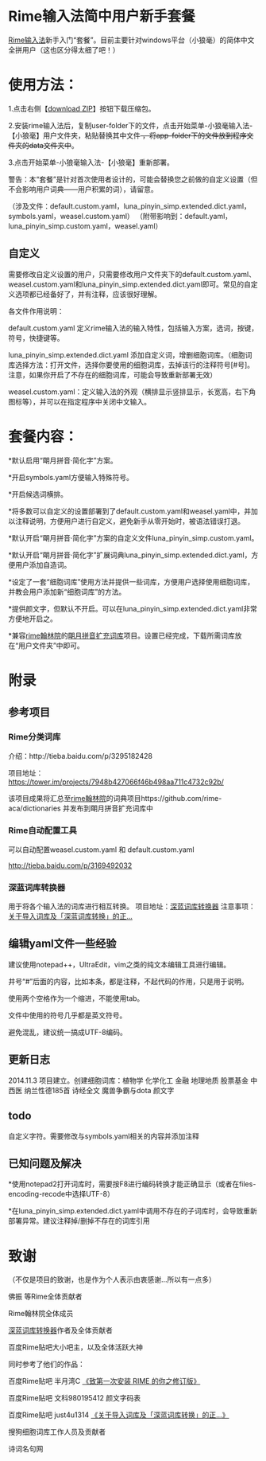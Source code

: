 Rime输入法简中用户新手套餐
==========

<a href="http://rime.im/">Rime输入法</a>新手入门“套餐”。目前主要针对windows平台（小狼毫）的简体中文全拼用户（这也区分得太细了吧！）


<h1>使用方法：</h1>

1.点击右侧【<a href="https://github.com/ACsediment/RimeNewbie/archive/master.zip">download ZIP</a>】按钮下载压缩包。

2.安装rime输入法后，复制user-folder下的文件，点击开始菜单-小狼毫输入法-【小狼毫】用户文件夹，粘贴替换其中文件<del> ，将app-folder下的文件放到程序文件夹的data文件夹中</del>。

3.点击开始菜单-小狼毫输入法-【小狼毫】重新部署。

警告：本“套餐”是针对首次使用者设计的，可能会替换您之前做的自定义设置（但不会影响用户词典——用户积累的词），请留意。

（涉及文件：default.custom.yaml，luna_pinyin_simp.extended.dict.yaml，symbols.yaml，weasel.custom.yaml）
（附带影响到：default.yaml，luna_pinyin_simp.custom.yaml，weasel.yaml）

<h2>自定义</h2>
需要修改自定义设置的用户，只需要修改用户文件夹下的default.custom.yaml、weasel.custom.yaml和luna_pinyin_simp.extended.dict.yaml即可。常见的自定义选项都已经备好了，并有注释，应该很好理解。

各文件作用说明：

default.custom.yaml 定义rime输入法的输入特性，包括输入方案，选词，按键，符号，快捷键等。

luna_pinyin_simp.extended.dict.yaml 添加自定义词，增删细胞词库。（细胞词库选择方法：打开文件，选择你要使用的细胞词库，去掉该行的注释符号[#号]。注意，如果你开启了不存在的细胞词库，可能会导致重新部署无效）

weasel.custom.yaml：定义输入法的外观（横排显示竖排显示，长宽高，右下角图标等），并可以在指定程序中关闭中文输入。


<h1>套餐内容：</h1>

*默认启用“朙月拼音·简化字”方案。

*开启symbols.yaml方便输入特殊符号。

*开启候选词横排。

*将多数可以自定义的设置部署到了default.custom.yaml和weasel.yaml中，并加以注释说明，方便用户进行自定义，避免新手从零开始时，被语法错误打退。

*默认开启“朙月拼音·简化字”方案的自定义文件luna_pinyin_simp.custom.yaml。

*默认开启“朙月拼音·简化字”扩展词典luna_pinyin_simp.extended.dict.yaml，方便用户添加自造词。

*设定了一套“细胞词库”使用方法并提供一些词库，方便用户选择使用细胞词库，并教会用户添加新“细胞词库”的方法。

*提供颜文字，但默认不开启。可以在luna_pinyin_simp.extended.dict.yaml非常方便地开启之。

*兼容<a href="https://github.com/rime-aca">rime翰林院</a>的<a href="https://github.com/rime-aca/dictionaries/tree/master/luna_pinyin.dict">朙月拼音扩充词库</a>项目。设置已经完成，下载所需词库放在“用户文件夹”中即可。




<h1>附录</h1>
<h2>参考项目</h2>
<h3>Rime分类词库</h3>
介绍：http://tieba.baidu.com/p/3295182428

项目地址：https://tower.im/projects/7948b427066f46b498aa711c4732c92b/

该项目成果将汇总至<a href=https://github.com/rime-aca>rime翰林院</a>的词典项目https://github.com/rime-aca/dictionaries
并发布到朙月拼音扩充词库中

<h3>Rime自动配置工具</h3>
可以自动配置weasel.custom.yaml 和 default.custom.yaml

http://tieba.baidu.com/p/3169492032

<h3>深蓝词库转换器</h3>
用于将各个输入法的词库进行相互转换。
项目地址：<a href="https://code.google.com/p/imewlconverter/">深蓝词库转换器</a>
注意事项： <a href="http://tieba.baidu.com/p/2757690418">关于导入词库及「深蓝词库转换」的正...</a>

<h2>编辑yaml文件一些经验</h2>
建议使用notepad++，UltraEdit，vim之类的纯文本编辑工具进行编辑。

井号“#”后面的内容，比如本条，都是注释，不起代码的作用，只是用于说明。

使用两个空格作为一个缩进，不能使用tab。

文件中使用的符号几乎都是英文符号。

避免混乱，建议统一搞成UTF-8编码。

<h2>更新日志</h2>

2014.11.3 项目建立。创建细胞词库：植物学 化学化工 金融 地理地质 股票基金 中西医 纳兰性德185首 诗经全文 魔兽争霸与dota 颜文字

<h2>todo</h2>

自定义字符。需要修改与symbols.yaml相关的内容并添加注释

<h2>已知问题及解决</h2>

*使用notepad2打开词库时，需要按F8进行编码转换才能正确显示（或者在files-encoding-recode中选择UTF-8）

*在luna_pinyin_simp.extended.dict.yaml中调用不存在的子词库时，会导致重新部署异常。建议注释掉/删掉不存在的词库引用

<h1>致谢</h1>
（不仅是项目的致谢，也是作为个人表示由衷感谢...所以有一点多）

佛振 等Rime全体贡献者

Rime翰林院全体成员

<a href="https://code.google.com/p/imewlconverter/">深蓝词库转换器</a>作者及全体贡献者

百度Rime贴吧大小吧主，以及全体活跃大神

同时参考了他们的作品：

百度Rime贴吧  半月湾C  <a href="http://tieba.baidu.com/p/3288634121">《致第一次安装 RIME 的你之修订版》</a>

百度Rime贴吧  文科980195412  颜文字码表

百度Rime贴吧  just4u1314  <a href="http://tieba.baidu.com/p/2757690418">《关于导入词库及「深蓝词库转换」的正...》</a>

搜狗细胞词库工作人员及贡献者

诗词名句网
